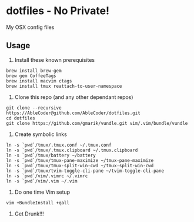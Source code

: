dotfiles - No Private!
========

My OSX config files

## Usage

1. Install these known prerequisites

  ```
  brew install brew-gem
  brew gem CoffeeTags
  brew install macvim ctags
  brew install tmux reattach-to-user-namespace
  ```

1. Clone this repo (and any other dependant repos)

  ```
  git clone --recursive https://AbleCoder@github.com/AbleCoder/dotfiles.git
  cd dotfiles
  git clone https://github.com/gmarik/vundle.git vim/.vim/bundle/vundle
  ```

1. Create symbolic links

  ```
  ln -s `pwd`/tmux/.tmux.conf ~/.tmux.conf
  ln -s `pwd`/tmux/.tmux.clipboard ~/.tmux.clipboard
  ln -s `pwd`/tmux/battery ~/battery
  ln -s `pwd`/tmux/tmux-pane-maximize ~/tmux-pane-maximize
  ln -s `pwd`/tmux/tmux-split-win-cwd ~/tmux-split-win-cwd
  ln -s `pwd`/tmux/tvim-toggle-cli-pane ~/tvim-toggle-cli-pane
  ln -s `pwd`/vim/.vimrc ~/.vimrc
  ln -s `pwd`/vim/.vim ~/.vim
  ```

1. Do one time Vim setup

  ```
  vim +BundleInstall +qall
  ```

1. Get Drunk!!!

